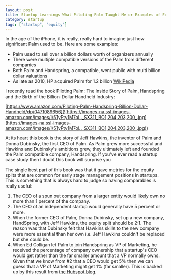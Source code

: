 ```yaml
---
layout: post
title: Startup Learnings What Piloting Palm Taught Me or Examples of Equity Splits
category: startup
tags: ["startup", "equity"]
---
```

In the age of the iPhone, it is really, really hard to imagine just how significant Palm used to be.  Here are some examples:

* Palm used to sell over a billion dollars worth of organizers annually
* There were multiple compatible versions of the Palm from different companies
* Both Palm and Handspring, a compatible, went public with multi billion dollar valuations
* As late as 2010, HP acquired Palm for 1.2 billion [WikiPedia](https://en.wikipedia.org/wiki/Palm_(PDA))

I recently read the book Piloting Palm: The Inside Story of Palm, Handspring and the Birth of the Billion-Dollar Handheld Industry:

[https://www.amazon.com/Piloting-Palm-Handspring-Billion-Dollar-Handheld/dp/0471089656](![https://images-na.ssl-images-amazon.com/images/I/51yPty1M7oL._SX311_BO1,204,203,200_.jpg](https://images-na.ssl-images-amazon.com/images/I/51yPty1M7oL._SX311_BO1,204,203,200_.jpg))

At its heart this book is the story of Jeff Hawkins, the inventor of Palm and Donna Dubinsky, the first CEO of Palm.  As Palm grew more successful and Hawkins and Dubinsky's ambitions grew, they ultimately left and founded the Palm compatible company, Handspring.  If you've ever read a startup case study then I doubt this book will surprise you

The single best part of this book was that it gave metrics for the equity splits that are common for early stage management positions in startups.  This is something that is always hard to judge so having comparables is really useful:

1. The CEO of a spun out company from a larger entity would likely own no more than 1 percent of the company.
2. The CEO of an independent startup would generally have 5 percent or more.
3. When the former CEO of Palm, Donna Dubinsky, set up a new company, HandSpring, with Jeff Hawkins, the equity split should be 2:1.  The reason was that Dubinsky felt that Hawkins skills to the new company were more essential than her own i.e. Jeff Hawkins couldn't be replaced but she could be. 
4. When Ed Colligan let Palm to join Handspring as VP of Marketing, he received the percentage of company ownership that a startup's CEO would get rather than the far smaller amount that a VP normally owns.  Given that we know from #2 that a CEO would get 5% then we can guess that a VP of Marketing might get 1% (far smaller).  This is backed up by this result from [the Hubspot blog](https://blog.hubspot.com/opinion/how-much-equity-cmo).